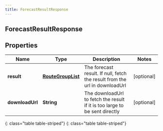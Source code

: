 ```yaml
---
title: ForecastResultResponse
---
```

## ForecastResultResponse


## Properties

| Name | Type | Description | Notes |
| ------------ | ------------- | ------------- | ------------- |
| **result** | [**RouteGroupList**](RouteGroupList.html) | The forecast result.  If null, fetch the result from the url in downloadUrl |  [optional] |
| **downloadUrl** | **String** | The downloadUrl to fetch the result if it is too large to be sent directly |  [optional] |
{: class="table table-striped"}
{: class="table table-striped"}


